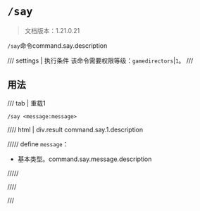 # `/say`

> 文档版本：1.21.0.21

`/say`命令command.say.description

/// settings | 执行条件
该命令需要权限等级：`gamedirectors`|`1`。
///

## 用法

/// tab | 重载1
```mcfunction
/say <message:message>
```

//// html | div.result
command.say.1.description

///// define
`message`：<!-- md:samp message -->

- 基本类型。command.say.message.description


/////

////

///
